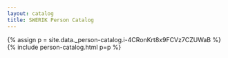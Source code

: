 ```yaml
---
layout: catalog
title: SWERIK Person Catalog
---
```

{% assign p = site.data._person-catalog.i-4CRonKrt8x9FCVz7CZUWaB %}
{% include person-catalog.html p=p %}

